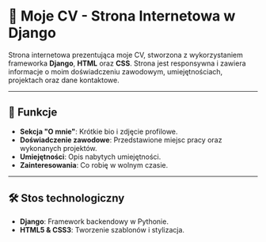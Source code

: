 # 📄 Moje CV - Strona Internetowa w Django

Strona internetowa prezentująca moje CV, stworzona z wykorzystaniem frameworka **Django**, **HTML** oraz **CSS**. Strona jest responsywna i zawiera informacje o moim doświadczeniu zawodowym, umiejętnościach, projektach oraz dane kontaktowe.

---
<!--
## 🌍 Podgląd na żywo

[Zobacz stronę na żywo](https://twoja-strona.herokuapp.com)
-->
## 🚀 Funkcje

<!--- **Responsywny design**: Działa dobrze na komputerach, tabletach i urządzeniach mobilnych. -->
- **Sekcja "O mnie"**: Krótkie bio i zdjęcie profilowe.
- **Doświadczenie zawodowe**: Przedstawione miejsc pracy oraz wykonanych projektów.
- **Umiejętności**: Opis nabytych umiejętności.
- **Zainteresowania**: Co robię w wolnym czasie.

---

## 🛠 Stos technologiczny

- **Django**: Framework backendowy w Pythonie.
- **HTML5 & CSS3**: Tworzenie szablonów i stylizacja.
